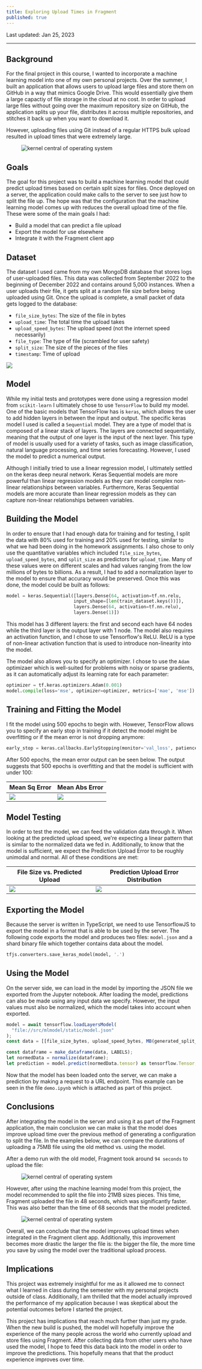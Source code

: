 ```yaml
---
title: Exploring Upload Times in Fragment
published: true
---
```


Last updated: Jan 25, 2023

---

## [](#header-2)Background

For the final project in this course, I wanted to incorporate a machine learning model into one of my own personal projects. Over the summer, I built an application that allows users to upload large files and store them on GitHub in a way that mimics Google Drive. This would essentially give them a large capactiy of file storage in the cloud at no cost. In order to upload large files without going over the maximum repository size on GitHub, the application splits up your file, distributes it across multiple repositories, and stitches it back up when you want to download it.

However, uploading files using Git instead of a regular HTTPS bulk upload resulted in upload times that were extremely large.

<figure>
<img src="https://firebasestorage.googleapis.com/v0/b/portfolio-7ec02.appspot.com/o/blog%2Ffragment-upload-times%2F1.png?alt=media&token=fd5484b8-6afe-41c2-bdf0-a4d862ce7020" alt="kernel central of operating system">
</figure>

## [](#header-2)Goals

The goal for this project was to build a machine learning model that could predict upload times based on certain split sizes for files. Once deployed on a server, the application could make calls to the server to see just how to split the file up. The hope was that the configuration that the machine learning model comes up with reduces the overall upload time of the file. These were some of the main goals I had:

- Build a model that can predict a file upload
- Export the model for use elsewhere
- Integrate it with the Fragment client app

## [](#header-2)Dataset

The dataset I used came from my own MongoDB database that stores logs of user-uploaded files. This data was collected from September 2022 to the beginning of December 2022 and contains around 5,000 instances. When a user uploads their file, it gets split at a random file size before being uploaded using Git. Once the upload is complete, a small packet of data gets logged to the database:

- `file_size_bytes`: The size of the file in bytes
- `upload_time`: The total time the upload takes
- `upload_speed_bytes`: The upload speed (not the internet speed necessarily)
- `file_type`: The type of file (scrambled for user safety)
- `split_size`: The size of the pieces of the files
- `timestamp`: Time of upload

![](https://firebasestorage.googleapis.com/v0/b/portfolio-7ec02.appspot.com/o/blog%2Ffragment-upload-times%2F2.png?alt=media&token=c77b45f8-b865-4f3d-8671-22f6bdf8744d)

## [](#header-2)Model

While my initial tests and prototypes were done using a regression model from `scikit-learn` I ultimately chose to use `TensorFlow` to build my model. One of the basic models that TensorFlow has is `keras`, which allows the user to add hidden layers in between the input and output. The specific keras model I used is called a `Sequential` model. They are a type of model that is composed of a linear stack of layers. The layers are connected sequentially, meaning that the output of one layer is the input of the next layer. This type of model is usually used for a variety of tasks, such as image classification, natural language processing, and time series forecasting. However, I used the model to predict a numerical output.

Although I initially tried to use a linear regression model, I ultimately settled on the keras deep neural network. Keras Sequential models are more powerful than linear regression models as they can model complex non-linear relationships between variables. Furthermore, Keras Sequential models are more accurate than linear regression models as they can capture non-linear relationships between variables.

## [](#header-2)Building the Model

In order to ensure that I had enough data for training and for testing, I split the data with 80% used for training and 20% used for testing, similar to what we had been doing in the homework assignments. I also chose to only use the quantitative variables which included `file_size_bytes`, `upload_speed_bytes`, and `split_size` as predictors for `upload_time`. Many of these values were on different scales and had values ranging from the low millions of bytes to billions. As a result, I had to add a normalization layer to the model to ensure that accuracy would be preserved. Once this was done, the model could be built as follows:

```python
model = keras.Sequential([layers.Dense(64, activation=tf.nn.relu,
                         input_shape=[len(train_dataset.keys())]),
                         layers.Dense(64, activation=tf.nn.relu),
                         layers.Dense(1)])
```

This model has 3 different layers: the first and second each have 64 nodes while the third layer is the output layer with 1 node. The model also requires an activation function, and I chose to use Tensorflow's ReLU. ReLU is a type of non-linear activation function that is used to introduce non-linearity into the model.

The model also allows you to specify an optimizer. I chose to use the `Adam` optimizaer which is well-suited for problems with noisy or sparse gradients, as it can automatically adjust its learning rate for each parameter:

```python
optimizer = tf.keras.optimizers.Adam(0.001)
model.compile(loss='mse', optimizer=optimizer, metrics=['mae', 'mse'])
```

## [](#header-2)Training and Fitting the Model

I fit the model using 500 epochs to begin with. However, TensorFlow allows you to specify an early stop in training if it detect the model might be overfitting or if the mean error is not dropping anymore:

```python
early_stop = keras.callbacks.EarlyStopping(monitor='val_loss', patience=10)
```

After 500 epochs, the mean error output can be seen below. The output suggests that 500 epochs is overfitting and that the model is sufficient with under 100:

| Mean Sq Error                                                                                                                                                                     | Mean Abs Error                                                                                                                                                                  |
| --------------------------------------------------------------------------------------------------------------------------------------------------------------------------------- | ------------------------------------------------------------------------------------------------------------------------------------------------------------------------------- |
| ![](https://firebasestorage.googleapis.com/v0/b/portfolio-7ec02.appspot.com/o/blog%2Ffragment-upload-times%2Fdownload-1.png?alt=media&token=d0bd323c-a52a-4288-ac88-1d0912d66f55) | ![](https://firebasestorage.googleapis.com/v0/b/portfolio-7ec02.appspot.com/o/blog%2Ffragment-upload-times%2Fdownload.png?alt=media&token=11e72a27-67a6-470d-b212-40c94420cadd) |

## [](#header-2)Model Testing

In order to test the model, we can feed the validation data through it. When looking at the predicted upload speed, we're expecting a linear pattern that is similar to the normalized data we fed in. Additionally, to know that the model is sufficient, we expect the Prediction Upload Error to be roughly unimodal and normal. All of these conditions are met:

| File Size vs. Predicted Upload                                                                                                                                                    | Prediction Upload Error Distribution                                                                                                                                              |
| --------------------------------------------------------------------------------------------------------------------------------------------------------------------------------- | --------------------------------------------------------------------------------------------------------------------------------------------------------------------------------- |
| ![](https://firebasestorage.googleapis.com/v0/b/portfolio-7ec02.appspot.com/o/blog%2Ffragment-upload-times%2Fdownload-2.png?alt=media&token=b9c04407-4fc5-4a1f-8aef-3bc9ed884feb) | ![](https://firebasestorage.googleapis.com/v0/b/portfolio-7ec02.appspot.com/o/blog%2Ffragment-upload-times%2Fdownload-3.png?alt=media&token=2e99eb3f-0a77-41e4-9c84-c853ae0d7793) |

## [](#header-2)Exporting the Model

Because the server is written in TypeScript, we need to use TensorflowJS to export the model in a format that is able to be used by the server. The following code exports the model and produces two files: `model.json` and a shard binary file which together contains data about the model.

```python
tfjs.converters.save_keras_model(model, '.')
```

## [](#header-2)Using the Model

On the server side, we can load in the model by importing the JSON file we exported from the Jupyter notebook. After loading the model, predictions can also be made using any input data we specify. However, the input values must also be normalized, which the model takes into account when exported.

```typescript
model = await tensorflow.loadLayersModel(
  "file://src/mlmodel/static/model.json"
);
const data = [[file_size_bytes, upload_speed_bytes, MB(generated_split_size)]];

const dataframe = make_dataframe(data, LABELS);
let normedData = normalize(dataframe);
let prediction = model.predict(normedData.tensor) as tensorflow.Tensor;
```

Now that the model has been loaded onto the server, we can make a prediction by making a request to a URL endpoint. This example can be seen in the file `demo.ipynb` which is attached as part of this project.

## [](#header-2)Conclusions

After integrating the model in the server and using it as part of the Fragment application, the main conclusion we can make is that the model does improve upload time over the previous method of generating a configuration to split the file. In the examples below, we can compare the durations of uploading a 75MB file using the old method vs. using the model.

After a demo run with the old model, Fragment took around `94 seconds` to upload the file:

<figure>
<img src="https://firebasestorage.googleapis.com/v0/b/portfolio-7ec02.appspot.com/o/blog%2Ffragment-upload-times%2Fa1.png?alt=media&token=24a1e54e-ba4a-465c-be70-6012f759b28a" alt="kernel central of operating system">
</figure>

However, after using the machine learning model from this project, the model recommended to split the file into 21MB sizes pieces. This time, Fragment uploaded the file in 48 seconds, which was significantly faster. This was also better than the time of 68 seconds that the model predicted.

<figure>
<img src="https://firebasestorage.googleapis.com/v0/b/portfolio-7ec02.appspot.com/o/blog%2Ffragment-upload-times%2Fa2.png?alt=media&token=8fa48e3a-f714-44f1-b4a0-358b59a8d1ff" alt="kernel central of operating system">
</figure>

Overall, we can conclude that the model improves upload times when integrated in the Fragment client app. Additionally, this improvement becomes more drastic the larger the file is: the bigger the file, the more time you save by using the model over the traditional upload process.

## [](#header-2)Implications

This project was extremely insightful for me as it allowed me to connect what I learned in class during the semester with my personal projects outside of class. Additionally, I am thrilled that the model actually improved the performance of my application because I was skeptical about the potential outcomes before I started the project.

This project has implications that reach much further than just my grade. When the new build is pushed, the model will hopefully improve the experience of the many people across the world who currently upload and store files using Fragment. After collecting data from other users who have used the model, I hope to feed this data back into the model in order to improve the predictions. This hopefully means that that the product experience improves over time.
